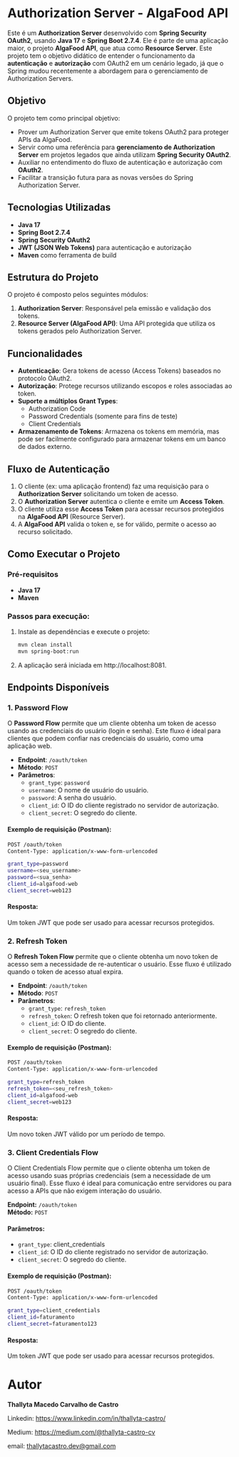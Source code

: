 # Authorization Server - AlgaFood API

Este é um **Authorization Server** desenvolvido com **Spring Security OAuth2**, usando **Java 17** e **Spring Boot 2.7.4**. Ele é parte de uma aplicação maior, o projeto **AlgaFood API**, que atua como **Resource Server**. Este projeto tem o objetivo didático de entender o funcionamento da **autenticação** e **autorização** com OAuth2 em um cenário legado, já que o Spring mudou recentemente a abordagem para o gerenciamento de Authorization Servers.

## Objetivo

O projeto tem como principal objetivo:

- Prover um Authorization Server que emite tokens OAuth2 para proteger APIs da AlgaFood.
- Servir como uma referência para **gerenciamento de Authorization Server** em projetos legados que ainda utilizam **Spring Security OAuth2**.
- Auxiliar no entendimento do fluxo de autenticação e autorização com **OAuth2**.
- Facilitar a transição futura para as novas versões do Spring Authorization Server.

## Tecnologias Utilizadas

- **Java 17**
- **Spring Boot 2.7.4**
- **Spring Security OAuth2**
- **JWT (JSON Web Tokens)** para autenticação e autorização
- **Maven** como ferramenta de build

## Estrutura do Projeto

O projeto é composto pelos seguintes módulos:

1. **Authorization Server**: Responsável pela emissão e validação dos tokens.
2. **Resource Server (AlgaFood API)**: Uma API protegida que utiliza os tokens gerados pelo Authorization Server.

## Funcionalidades

- **Autenticação**: Gera tokens de acesso (Access Tokens) baseados no protocolo OAuth2.
- **Autorização**: Protege recursos utilizando escopos e roles associadas ao token.
- **Suporte a múltiplos Grant Types**:
  - Authorization Code
  - Password Credentials (somente para fins de teste)
  - Client Credentials
- **Armazenamento de Tokens**: Armazena os tokens em memória, mas pode ser facilmente configurado para armazenar tokens em um banco de dados externo.

## Fluxo de Autenticação

1. O cliente (ex: uma aplicação frontend) faz uma requisição para o **Authorization Server** solicitando um token de acesso.
2. O **Authorization Server** autentica o cliente e emite um **Access Token**.
3. O cliente utiliza esse **Access Token** para acessar recursos protegidos na **AlgaFood API** (Resource Server).
4. A **AlgaFood API** valida o token e, se for válido, permite o acesso ao recurso solicitado.

## Como Executar o Projeto

### Pré-requisitos

- **Java 17**
- **Maven**

### Passos para execução:

1. Instale as dependências e execute o projeto:

   ```bash
   mvn clean install
   mvn spring-boot:run
   ```
2. A aplicação será iniciada em http://localhost:8081.

## Endpoints Disponíveis

### 1. Password Flow
O **Password Flow** permite que um cliente obtenha um token de acesso usando as credenciais do usuário (login e senha). Este fluxo é ideal para clientes que podem confiar nas credenciais do usuário, como uma aplicação web.

- **Endpoint**: `/oauth/token`
- **Método**: `POST`
- **Parâmetros**:
  - `grant_type`: `password`
  - `username`: O nome de usuário do usuário.
  - `password`: A senha do usuário.
  - `client_id`: O ID do cliente registrado no servidor de autorização.
  - `client_secret`: O segredo do cliente.

#### Exemplo de requisição (Postman):
```bash
POST /oauth/token
Content-Type: application/x-www-form-urlencoded

grant_type=password
username=<seu_username>
password=<sua_senha>
client_id=algafood-web
client_secret=web123
```
#### Resposta:
Um token JWT que pode ser usado para acessar recursos protegidos.

### 2. Refresh Token

O **Refresh Token Flow** permite que o cliente obtenha um novo token de acesso sem a necessidade de re-autenticar o usuário. Esse fluxo é utilizado quando o token de acesso atual expira.

- **Endpoint**: `/oauth/token`
- **Método**: `POST`
- **Parâmetros**:
  - `grant_type`: `refresh_token`
  - `refresh_token`: O refresh token que foi retornado anteriormente.
  - `client_id`: O ID do cliente.
  - `client_secret`: O segredo do cliente.

#### Exemplo de requisição (Postman):
```bash
POST /oauth/token
Content-Type: application/x-www-form-urlencoded

grant_type=refresh_token
refresh_token=<seu_refresh_token>
client_id=algafood-web
client_secret=web123
```

#### Resposta:
Um novo token JWT válido por um período de tempo.

### 3. Client Credentials Flow

O Client Credentials Flow permite que o cliente obtenha um token de acesso usando suas próprias credenciais (sem a necessidade de um usuário final). Esse fluxo é ideal para comunicação entre servidores ou para acesso a APIs que não exigem interação do usuário.

**Endpoint:** `/oauth/token`  
**Método:** `POST`  

#### Parâmetros:
- `grant_type`: client_credentials
- `client_id`: O ID do cliente registrado no servidor de autorização.
- `client_secret`: O segredo do cliente.

#### Exemplo de requisição (Postman):
```bash
POST /oauth/token
Content-Type: application/x-www-form-urlencoded

grant_type=client_credentials
client_id=faturamento
client_secret=faturamento123
```

#### Resposta:
Um token JWT que pode ser usado para acessar recursos protegidos.

# Autor
<b>Thallyta Macedo Carvalho de Castro</b>

Linkedin: https://www.linkedin.com/in/thallyta-castro/

Medium: https://medium.com/@thallyta-castro-cv

email: thallytacastro.dev@gmail.com

